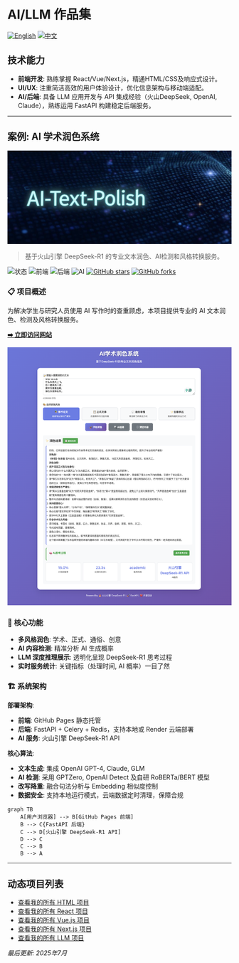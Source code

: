 # AI/LLM 作品集

[![English](https://img.shields.io/badge/lang-English-blue.svg)](README.md)
[![中文](https://img.shields.io/badge/lang-中文-brown.svg)](README.CN.md)

## 技术能力

- **前端开发**: 熟练掌握 React/Vue/Next.js，精通HTML/CSS及响应式设计。
- **UI/UX**: 注重简洁高效的用户体验设计，优化信息架构与移动端适配。
- **AI/后端**: 具备 LLM 应用开发与 API 集成经验（火山DeepSeek, OpenAI, Claude），熟练运用 FastAPI 构建稳定后端服务。

---

## 案例: AI 学术润色系统

![AI-polish Banner](assets/Banner-AI-polish.png)

> 基于火山引擎 DeepSeek-R1 的专业文本润色、AI检测和风格转换服务。

![状态](https://img.shields.io/badge/状态-运行中-brightgreen)
![前端](https://img.shields.io/badge/前端-GitHub%20Pages-blue)
![后端](https://img.shields.io/badge/后端-FastAPI-009688)
![AI](https://img.shields.io/badge/AI-DeepSeek--R1-purple)
[![GitHub stars](https://img.shields.io/github/stars/ktwu01/1AI-polish)](https://github.com/ktwu01/1AI-polish)
[![GitHub forks](https://img.shields.io/github/forks/ktwu01/1AI-polish)](https://github.com/ktwu01/1AI-polish/fork)

### 📋 项目概述

为解决学生与研究人员使用 AI 写作时的查重顾虑，本项目提供专业的 AI 文本润色、检测及风格转换服务。

**[➡️ 立即访问网站](https://ktwu01.github.io/1AI-polish)**

![使用示例](assets/Screenshot-AI-polish-example.png)

### 🎯 核心功能

- **多风格润色**: 学术、正式、通俗、创意
- **AI 内容检测**: 精准分析 AI 生成概率
- **LLM 深度推理展示**: 透明化呈现 DeepSeek-R1 思考过程
- **实时服务统计**: 关键指标（处理时间, AI 概率）一目了然

### 🏗️ 系统架构

**部署架构**:
- **前端**: GitHub Pages 静态托管
- **后端**: FastAPI + Celery + Redis，支持本地或 Render 云端部署
- **AI 服务**: 火山引擎 DeepSeek-R1 API

**核心算法**:
- **文本生成**: 集成 OpenAI GPT-4, Claude, GLM
- **AI 检测**: 采用 GPTZero, OpenAI Detect 及自研 RoBERTa/BERT 模型
- **改写降重**: 融合句法分析与 Embedding 相似度控制
- **数据安全**: 支持本地运行模式，云端数据定时清理，保障合规

```mermaid
graph TB
    A[用户浏览器] --> B[GitHub Pages 前端]
    B --> C{FastAPI 后端}
    C --> D[火山引擎 DeepSeek-R1 API]
    D --> C
    C --> B
    B --> A
```

---

## 动态项目列表

- [查看我的所有 HTML 项目](https://github.com/ktwu01?tab=repositories&language=html)
- [查看我的所有 React 项目](https://github.com/ktwu01?tab=repositories&q=topic%3Areact)
- [查看我的所有 Vue.js 项目](https://github.com/ktwu01?tab=repositories&q=topic%3Avuejs)
- [查看我的所有 Next.js 项目](https://github.com/ktwu01?tab=repositories&q=topic%3Anextjs)
- [查看我的所有 LLM 项目](https://github.com/ktwu01?tab=repositories&q=topic%3Allm)

*最后更新: 2025年7月*
